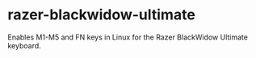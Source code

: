 # razer-blackwidow-ultimate
Enables M1-M5 and FN keys in Linux for the Razer BlackWidow Ultimate keyboard.
